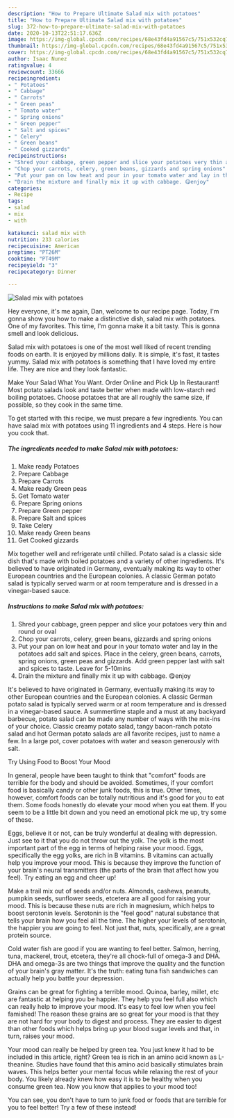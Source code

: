 ```yaml
---
description: "How to Prepare Ultimate Salad mix with potatoes"
title: "How to Prepare Ultimate Salad mix with potatoes"
slug: 372-how-to-prepare-ultimate-salad-mix-with-potatoes
date: 2020-10-13T22:51:17.636Z
image: https://img-global.cpcdn.com/recipes/68e43fd4a91567c5/751x532cq70/salad-mix-with-potatoes-recipe-main-photo.jpg
thumbnail: https://img-global.cpcdn.com/recipes/68e43fd4a91567c5/751x532cq70/salad-mix-with-potatoes-recipe-main-photo.jpg
cover: https://img-global.cpcdn.com/recipes/68e43fd4a91567c5/751x532cq70/salad-mix-with-potatoes-recipe-main-photo.jpg
author: Isaac Nunez
ratingvalue: 4
reviewcount: 33666
recipeingredient:
- " Potatoes"
- " Cabbage"
- " Carrots"
- " Green peas"
- " Tomato water"
- " Spring onions"
- " Green pepper"
- " Salt and spices"
- " Celery"
- " Green beans"
- " Cooked gizzards"
recipeinstructions:
- "Shred your cabbage, green pepper and slice your potatoes very thin and round or oval"
- "Chop your carrots, celery, green beans, gizzards and spring onions"
- "Put your pan on low heat and pour in your tomato water and lay in the potatoes add salt and spices. Place in the celery, green beans, carrots, spring onions, green peas and gizzards. Add green pepper last with salt and spices to taste. Leave for 5-10mins"
- "Drain the mixture and finally mix it up with cabbage. 😋enjoy"
categories:
- Recipe
tags:
- salad
- mix
- with

katakunci: salad mix with 
nutrition: 233 calories
recipecuisine: American
preptime: "PT26M"
cooktime: "PT49M"
recipeyield: "3"
recipecategory: Dinner

---
```



![Salad mix with potatoes](https://img-global.cpcdn.com/recipes/68e43fd4a91567c5/751x532cq70/salad-mix-with-potatoes-recipe-main-photo.jpg)

Hey everyone, it's me again, Dan, welcome to our recipe page. Today, I'm gonna show you how to make a distinctive dish, salad mix with potatoes. One of my favorites. This time, I'm gonna make it a bit tasty. This is gonna smell and look delicious.

Salad mix with potatoes is one of the most well liked of recent trending foods on earth. It is enjoyed by millions daily. It is simple, it's fast, it tastes yummy. Salad mix with potatoes is something that I have loved my entire life. They are nice and they look fantastic.

Make Your Salad What You Want. Order Online and Pick Up In Restaurant! Most potato salads look and taste better when made with low-starch red boiling potatoes. Choose potatoes that are all roughly the same size, if possible, so they cook in the same time.


To get started with this recipe, we must prepare a few ingredients. You can have salad mix with potatoes using 11 ingredients and 4 steps. Here is how you cook that.

<!--inarticleads1-->

##### The ingredients needed to make Salad mix with potatoes:

1. Make ready  Potatoes
1. Prepare  Cabbage
1. Prepare  Carrots
1. Make ready  Green peas
1. Get  Tomato water
1. Prepare  Spring onions
1. Prepare  Green pepper
1. Prepare  Salt and spices
1. Take  Celery
1. Make ready  Green beans
1. Get  Cooked gizzards


Mix together well and refrigerate until chilled. Potato salad is a classic side dish that&#39;s made with boiled potatoes and a variety of other ingredients. It&#39;s believed to have originated in Germany, eventually making its way to other European countries and the European colonies. A classic German potato salad is typically served warm or at room temperature and is dressed in a vinegar-based sauce. 

<!--inarticleads2-->

##### Instructions to make Salad mix with potatoes:

1. Shred your cabbage, green pepper and slice your potatoes very thin and round or oval
1. Chop your carrots, celery, green beans, gizzards and spring onions
1. Put your pan on low heat and pour in your tomato water and lay in the potatoes add salt and spices. Place in the celery, green beans, carrots, spring onions, green peas and gizzards. Add green pepper last with salt and spices to taste. Leave for 5-10mins
1. Drain the mixture and finally mix it up with cabbage. 😋enjoy


It&#39;s believed to have originated in Germany, eventually making its way to other European countries and the European colonies. A classic German potato salad is typically served warm or at room temperature and is dressed in a vinegar-based sauce. A summertime staple and a must at any backyard barbecue, potato salad can be made any number of ways with the mix-ins of your choice. Classic creamy potato salad, tangy bacon-ranch potato salad and hot German potato salads are all favorite recipes, just to name a few. In a large pot, cover potatoes with water and season generously with salt. 

Try Using Food to Boost Your Mood


In general, people have been taught to think that "comfort" foods are terrible for the body and should be avoided. Sometimes, if your comfort food is basically candy or other junk foods, this is true. Other times, however, comfort foods can be totally nutritious and it's good for you to eat them. Some foods honestly do elevate your mood when you eat them. If you seem to be a little bit down and you need an emotional pick me up, try some of these.

Eggs, believe it or not, can be truly wonderful at dealing with depression. Just see to it that you do not throw out the yolk. The yolk is the most important part of the egg in terms of helping raise your mood. Eggs, specifically the egg yolks, are rich in B vitamins. B vitamins can actually help you improve your mood. This is because they improve the function of your brain's neural transmitters (the parts of the brain that affect how you feel). Try eating an egg and cheer up!

Make a trail mix out of seeds and/or nuts. Almonds, cashews, peanuts, pumpkin seeds, sunflower seeds, etcetera are all good for raising your mood. This is because these nuts are rich in magnesium, which helps to boost serotonin levels. Serotonin is the "feel good" natural substance that tells your brain how you feel all the time. The higher your levels of serotonin, the happier you are going to feel. Not just that, nuts, specifically, are a great protein source.

Cold water fish are good if you are wanting to feel better. Salmon, herring, tuna, mackerel, trout, etcetera, they're all chock-full of omega-3 and DHA. DHA and omega-3s are two things that improve the quality and the function of your brain's gray matter. It's the truth: eating tuna fish sandwiches can actually help you battle your depression. 

Grains can be great for fighting a terrible mood. Quinoa, barley, millet, etc are fantastic at helping you be happier. They help you feel full also which can really help to improve your mood. It's easy to feel low when you feel famished! The reason these grains are so great for your mood is that they are not hard for your body to digest and process. They are easier to digest than other foods which helps bring up your blood sugar levels and that, in turn, raises your mood.

Your mood can really be helped by green tea. You just knew it had to be included in this article, right? Green tea is rich in an amino acid known as L-theanine. Studies have found that this amino acid basically stimulates brain waves. This helps better your mental focus while relaxing the rest of your body. You likely already knew how easy it is to be healthy when you consume green tea. Now you know that applies to your mood too!

You can see, you don't have to turn to junk food or foods that are terrible for you to feel better! Try a few of these instead!

